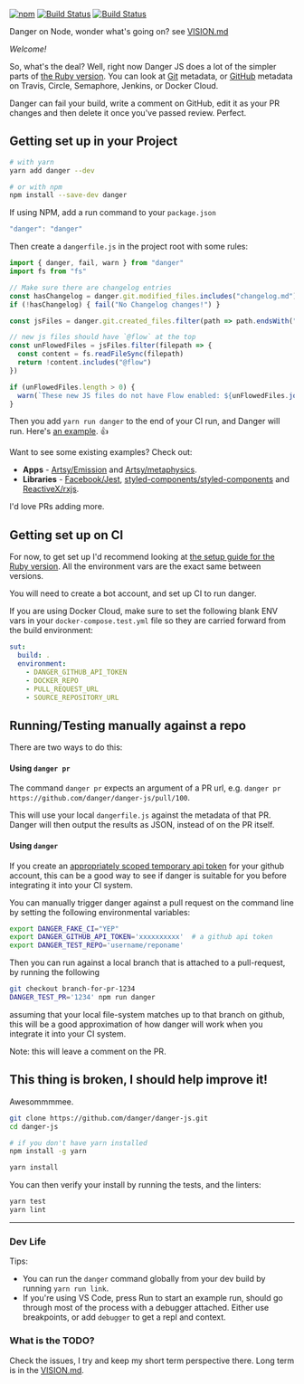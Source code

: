 [![npm](https://img.shields.io/npm/v/danger.svg)](https://www.npmjs.com/package/danger)
[![Build Status](https://travis-ci.org/danger/danger-js.svg?branch=master)](https://travis-ci.org/danger/danger-js)
[![Build Status](https://ci.appveyor.com/api/projects/status/ep5hgeox3lbc5c7f?svg=true)](https://ci.appveyor.com/project/orta/danger-js/branch/master)

Danger on Node, wonder what's going on? see [VISION.md](VISION.md)

*Welcome!*

So, what's the deal? Well, right now Danger JS does a lot of the simpler parts of [the Ruby version](http://danger.systems).
You can look at [Git](https://github.com/danger/danger-js/blob/master/source/dsl/GitDSL.ts) metadata, or [GitHub](https://github.com/danger/danger-js/blob/master/source/dsl/GitHubDSL.ts) metadata on Travis, Circle, Semaphore, Jenkins, or Docker Cloud.

Danger can fail your build, write a comment on GitHub, edit it as your PR changes and then delete it once you've passed review. Perfect.

## Getting set up in your Project

```sh
# with yarn
yarn add danger --dev

# or with npm
npm install --save-dev danger
```
If using NPM, add a run command to your `package.json`

```js
"danger": "danger"
```

Then create a `dangerfile.js` in the project root with some rules:

```js
import { danger, fail, warn } from "danger"
import fs from "fs"

// Make sure there are changelog entries
const hasChangelog = danger.git.modified_files.includes("changelog.md")
if (!hasChangelog) { fail("No Changelog changes!") }

const jsFiles = danger.git.created_files.filter(path => path.endsWith("js"))

// new js files should have `@flow` at the top
const unFlowedFiles = jsFiles.filter(filepath => {
  const content = fs.readFileSync(filepath)
  return !content.includes("@flow")
})

if (unFlowedFiles.length > 0) {
  warn(`These new JS files do not have Flow enabled: ${unFlowedFiles.join(", ")}`)
}
```

Then you add `yarn run danger` to the end of your CI run, and Danger will run. Here's [an example](https://github.com/artsy/emission/pull/385). 👍

Want to see some existing examples? Check out:

* **Apps** - [Artsy/Emission][emiss] and [Artsy/metaphysics][meta].
* **Libraries** - [Facebook/Jest][fbj], [styled-components/styled-components][sc] and [ReactiveX/rxjs][rxjs].

I'd love PRs adding more.

## Getting set up on CI

For now, to get set up I'd recommend looking at [the setup guide for the Ruby version][setup]. All the environment vars are the exact same between versions.

You will need to create a bot account, and set up CI to run danger.

If you are using Docker Cloud, make sure to set the following blank ENV vars in your `docker-compose.test.yml` file so they are carried forward from the build environment:

```yml
sut:
  build: .
  environment:
    - DANGER_GITHUB_API_TOKEN
    - DOCKER_REPO
    - PULL_REQUEST_URL
    - SOURCE_REPOSITORY_URL
```

## Running/Testing manually against a repo

There are two ways to do this:

#### Using `danger pr`

The command `danger pr` expects an argument of a PR url, e.g. `danger pr https://github.com/danger/danger-js/pull/100`.

This will use your local `dangerfile.js` against the metadata of that PR. Danger will then output the results as JSON, instead of on the PR itself.

#### Using `danger`

If you create an [appropriately scoped temporary api token](http://danger.systems/guides/getting_started.html#setting-up-an-access-token) for your github account, this can be a good way to see if danger is suitable for you before integrating it into your CI system.

You can manually trigger danger against a pull request on the command line by setting the following environmental variables:

```bash
export DANGER_FAKE_CI="YEP"
export DANGER_GITHUB_API_TOKEN='xxxxxxxxxx'  # a github api token
export DANGER_TEST_REPO='username/reponame'
```

Then you can run against a local branch that is attached to a pull-request, by running the following

```bash
git checkout branch-for-pr-1234
DANGER_TEST_PR='1234' npm run danger
```

assuming that your local file-system matches up to that branch on github, this will be a good approximation of how danger will work when you integrate it into your CI system.

Note: this will leave a comment on the PR.

## This thing is broken, I should help improve it!

Awesommmmee.

``` sh
git clone https://github.com/danger/danger-js.git
cd danger-js

# if you don't have yarn installed
npm install -g yarn

yarn install
```

You can then verify your install by running the tests, and the linters:

``` sh
yarn test
yarn lint
```

---

### Dev Life

Tips:

* You can run the `danger` command globally from your dev build by running `yarn run link`.
* If you're using VS Code, press Run to start an example run, should go through most of the process with a debugger attached. Either use breakpoints, or add `debugger` to get a repl and context.

### What is the TODO?

Check the issues, I try and keep my short term perspective there. Long term is in the [VISION.md](VISION.md).

[emiss]: https://github.com/artsy/emission/blob/master/dangerfile.js
[meta]: https://github.com/artsy/metaphysics/blob/master/dangerfile.js
[fbj]: https://github.com/facebook/jest/blob/master/dangerfile.js
[sc]: https://github.com/styled-components/styled-components/blob/master/dangerfile.js
[rxjs]: https://github.com/ReactiveX/rxjs/blob/master/dangerfile.js
[setup]: http://danger.systems/guides/getting_started.html#creating-a-bot-account-for-danger-to-use
